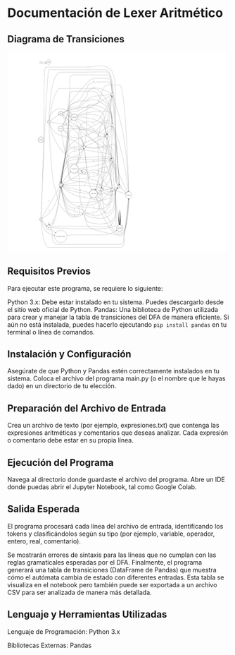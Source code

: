 # Documentación de Lexer Aritmético

## Diagrama de Transiciones

![](diagram.png)

## Requisitos Previos

Para ejecutar este programa, se requiere lo siguiente:

Python 3.x: Debe estar instalado en tu sistema. Puedes descargarlo desde el sitio web oficial de Python.
Pandas: Una biblioteca de Python utilizada para crear y manejar la tabla de transiciones del DFA de manera eficiente. Si aún no está instalada, puedes hacerlo ejecutando `pip install pandas` en tu terminal o línea de comandos.

## Instalación y Configuración

Asegúrate de que Python y Pandas estén correctamente instalados en tu sistema.
Coloca el archivo del programa main.py (o el nombre que le hayas dado) en un directorio de tu elección.

## Preparación del Archivo de Entrada

Crea un archivo de texto (por ejemplo, expresiones.txt) que contenga las expresiones aritméticas y comentarios que deseas analizar. Cada expresión o comentario debe estar en su propia línea.

## Ejecución del Programa

Navega al directorio donde guardaste el archivo del programa.
Abre un IDE donde puedas abrir el Jupyter Notebook, tal como Google Colab.

## Salida Esperada

El programa procesará cada línea del archivo de entrada, identificando los tokens y clasificándolos según su tipo (por ejemplo, variable, operador, entero, real, comentario).

Se mostrarán errores de sintaxis para las líneas que no cumplan con las reglas gramaticales esperadas por el DFA.
Finalmente, el programa generará una tabla de transiciones (DataFrame de Pandas) que muestra cómo el autómata cambia de estado con diferentes entradas. Esta tabla se visualiza en el notebook pero también puede ser exportada a un archivo CSV para ser analizada de manera más detallada.

## Lenguaje y Herramientas Utilizadas

Lenguaje de Programación: Python 3.x

Bibliotecas Externas: Pandas